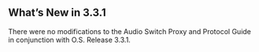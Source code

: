 ## What’s New in 3.3.1

There were no modifications to the Audio Switch Proxy and Protocol Guide in conjunction with O.S. Release 3.3.1.